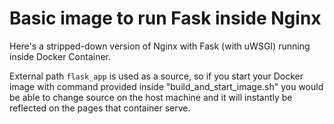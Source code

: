 # Basic image to run Fask inside Nginx

Here's a stripped-down version of Nginx with Fask (with uWSGI) running inside 
Docker Container.

External path `flask_app` is used as a source, so if you start your
Docker image with command provided inside "build_and_start_image.sh" you 
would be able to change source on the host machine and it will instantly be
reflected on the pages that container serve.